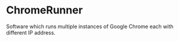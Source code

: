# ChromeRunner
Software which runs multiple instances of Google Chrome each with different IP address.
